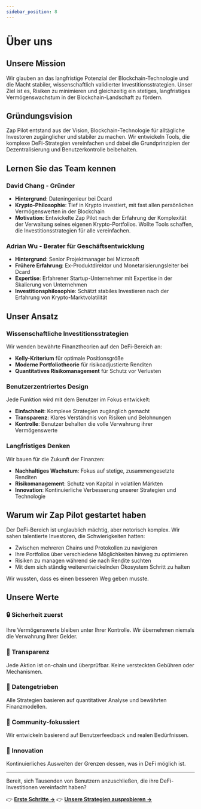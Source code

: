 ```yaml
---
sidebar_position: 8
---
```


# Über uns

## Unsere Mission

Wir glauben an das langfristige Potenzial der Blockchain-Technologie und die Macht stabiler,
wissenschaftlich validierter Investitionsstrategien. Unser Ziel ist es, Risiken zu minimieren und
gleichzeitig ein stetiges, langfristiges Vermögenswachstum in der Blockchain-Landschaft zu fördern.

## Gründungsvision

Zap Pilot entstand aus der Vision, Blockchain-Technologie für alltägliche Investoren zugänglicher
und stabiler zu machen. Wir entwickeln Tools, die komplexe DeFi-Strategien vereinfachen und dabei
die Grundprinzipien der Dezentralisierung und Benutzerkontrolle beibehalten.

## Lernen Sie das Team kennen

### David Chang - Gründer

- **Hintergrund**: Dateningenieur bei Dcard
- **Krypto-Philosophie**: Tief in Krypto investiert, mit fast allen persönlichen Vermögenswerten in
  der Blockchain
- **Motivation**: Entwickelte Zap Pilot nach der Erfahrung der Komplexität der Verwaltung seines
  eigenen Krypto-Portfolios. Wollte Tools schaffen, die Investitionsstrategien für alle
  vereinfachen.

### Adrian Wu - Berater für Geschäftsentwicklung

- **Hintergrund**: Senior Projektmanager bei Microsoft
- **Frühere Erfahrung**: Ex-Produktdirektor und Monetarisierungsleiter bei Dcard
- **Expertise**: Erfahrener Startup-Unternehmer mit Expertise in der Skalierung von Unternehmen
- **Investitionsphilosophie**: Schätzt stabiles Investieren nach der Erfahrung von
  Krypto-Marktvolatilität

## Unser Ansatz

### Wissenschaftliche Investitionsstrategien

Wir wenden bewährte Finanztheorien auf den DeFi-Bereich an:

- **Kelly-Kriterium** für optimale Positionsgröße
- **Moderne Portfoliotheorie** für risikoadjustierte Renditen
- **Quantitatives Risikomanagement** für Schutz vor Verlusten

### Benutzerzentriertes Design

Jede Funktion wird mit dem Benutzer im Fokus entwickelt:

- **Einfachheit**: Komplexe Strategien zugänglich gemacht
- **Transparenz**: Klares Verständnis von Risiken und Belohnungen
- **Kontrolle**: Benutzer behalten die volle Verwahrung ihrer Vermögenswerte

### Langfristiges Denken

Wir bauen für die Zukunft der Finanzen:

- **Nachhaltiges Wachstum**: Fokus auf stetige, zusammengesetzte Renditen
- **Risikomanagement**: Schutz von Kapital in volatilen Märkten
- **Innovation**: Kontinuierliche Verbesserung unserer Strategien und Technologie

## Warum wir Zap Pilot gestartet haben

Der DeFi-Bereich ist unglaublich mächtig, aber notorisch komplex. Wir sahen talentierte Investoren,
die Schwierigkeiten hatten:

- Zwischen mehreren Chains und Protokollen zu navigieren
- Ihre Portfolios über verschiedene Möglichkeiten hinweg zu optimieren
- Risiken zu managen während sie nach Rendite suchten
- Mit dem sich ständig weiterentwickelnden Ökosystem Schritt zu halten

Wir wussten, dass es einen besseren Weg geben musste.

## Unsere Werte

### 🔒 **Sicherheit zuerst**

Ihre Vermögenswerte bleiben unter Ihrer Kontrolle. Wir übernehmen niemals die Verwahrung Ihrer
Gelder.

### 🎯 **Transparenz**

Jede Aktion ist on-chain und überprüfbar. Keine versteckten Gebühren oder Mechanismen.

### 🧠 **Datengetrieben**

Alle Strategien basieren auf quantitativer Analyse und bewährten Finanzmodellen.

### 🤝 **Community-fokussiert**

Wir entwickeln basierend auf Benutzerfeedback und realen Bedürfnissen.

### 🚀 **Innovation**

Kontinuierliches Ausweiten der Grenzen dessen, was in DeFi möglich ist.

---

Bereit, sich Tausenden von Benutzern anzuschließen, die ihre DeFi-Investitionen vereinfacht haben?

👉 **[Erste Schritte →](./getting-started)** 👉 **[Unsere Strategien ausprobieren →](./strategies)**
